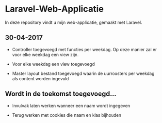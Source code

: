 # Laravel-Web-Applicatie
In deze repository vindt u mijn web-applicatie, gemaakt met Laravel.

## 30-04-2017

+ Controller toegevoegd met functies per weekdag. Op deze manier zal er voor elke weekdag een view zijn.

+ Voor elke weekdag een view toegevoegd

+ Master layout bestand toegevoegd waarin de uurroosters per weekdag als content worden ingevuld

## Wordt in de toekomst toegevoegd...

+ Invulvak laten werken wanneer een naam wordt ingegeven

+ Terug werken met cookies die naam en klas bijhouden
